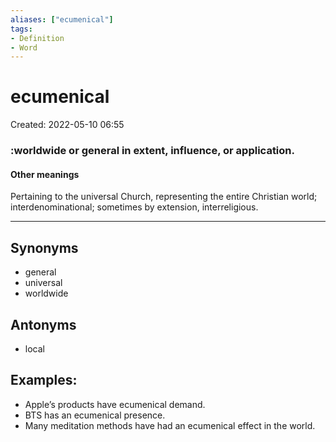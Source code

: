 ```yaml
---
aliases: ["ecumenical"]
tags:
- Definition 
- Word
---
```

# ecumenical
Created: 2022-05-10 06:55

### :worldwide or general in extent, influence, or application.

#### Other meanings

Pertaining to the universal Church, representing the entire Christian world; interdenominational; sometimes by extension, interreligious.

---
## Synonyms 
- general
- universal
- worldwide 

## Antonyms 
- local

## Examples: 
- Apple’s products have ecumenical demand. 
- BTS has an ecumenical presence. 
- Many meditation methods have had an ecumenical effect in the world.
